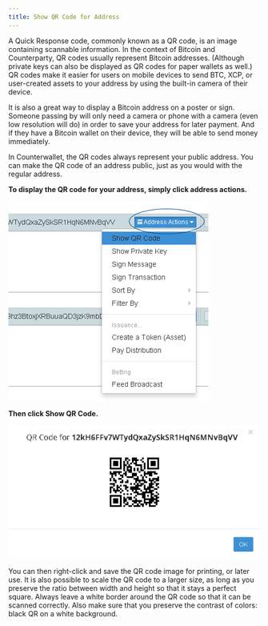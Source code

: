 ```yaml
---
title: Show QR Code for Address
---
```


A Quick Response code, commonly known as a QR code, is an image containing scannable information. In the context of Bitcoin and Counterparty, QR codes usually represent Bitcoin addresses. (Although private keys can also be displayed as QR codes for paper wallets as well.) QR codes make it easier for users on mobile devices to send BTC, XCP, or user-created assets to your address by using the built-in camera of their device. 

It is also a great way to display a Bitcoin address on a poster or sign. Someone passing by will only need a camera or phone with a camera (even low resolution will do) in order to save your address for later payment. And if they have a Bitcoin wallet on their device, they will be able to send money immediately.

In Counterwallet, the QR codes always represent your public address. You can make the QR code of an address public, just as you would with the regular address. 

**To display the QR code for your address, simply click address actions.**

![](../../../static/img/show_qr_code1.png)

**Then click Show QR Code.**

![](../../../static/img/show_qr_code2.png)

You can then right-click and save the QR code image for printing, or later use. It is also possible to scale the QR code to a larger size, as long as you preserve the ratio between width and height so that it stays a perfect square. Always leave a white border around the QR code so that it can be scanned correctly. Also make sure that you preserve the contrast of colors: black QR on a white background.
